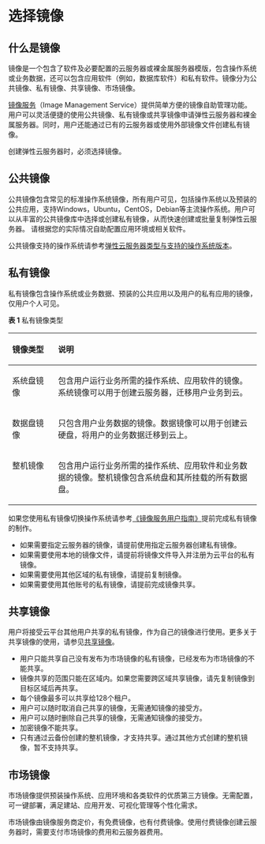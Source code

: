 # 选择镜像<a name="ZH-CN_TOPIC_0177457773"></a>

## 什么是镜像<a name="section2063511219582"></a>

镜像是一个包含了软件及必要配置的云服务器或裸金属服务器模版，包含操作系统或业务数据，还可以包含应用软件（例如，数据库软件）和私有软件。镜像分为公共镜像、私有镜像、共享镜像、市场镜像。

[镜像服务](https://www.huaweicloud.com/product/ims.html)（Image Management Service）提供简单方便的镜像自助管理功能。用户可以灵活便捷的使用公共镜像、私有镜像或共享镜像申请弹性云服务器和裸金属服务器。同时，用户还能通过已有的云服务器或使用外部镜像文件创建私有镜像。

创建弹性云服务器时，必须选择镜像。

## 公共镜像<a name="section1685231310443"></a>

公共镜像包含常见的标准操作系统镜像，所有用户可见，包括操作系统以及预装的公共应用，支持Windows，Ubuntu，CentOS，Debian等主流操作系统。用户可以从丰富的公共镜像库中选择或创建私有镜像，从而快速创建或批量复制弹性云服务器。 请根据您的实际情况自助配置应用环境或相关软件。

公共镜像支持的操作系统请参考[弹性云服务器类型与支持的操作系统版本](https://support.huaweicloud.com/productdesc-ims/zh-cn_topic_0030713142.html)。

## 私有镜像<a name="section46132514116"></a>

私有镜像包含操作系统或业务数据、预装的公共应用以及用户的私有应用的镜像，仅用户个人可见。

**表 1**  私有镜像类型

<a name="table1567919914154"></a>
<table><thead align="left"><tr id="row6679109141518"><th class="cellrowborder" valign="top" width="18.43%" id="mcps1.2.3.1.1"><p id="p568010912154"><a name="p568010912154"></a><a name="p568010912154"></a>镜像类型</p>
</th>
<th class="cellrowborder" valign="top" width="81.57%" id="mcps1.2.3.1.2"><p id="p36801897151"><a name="p36801897151"></a><a name="p36801897151"></a>说明</p>
</th>
</tr>
</thead>
<tbody><tr id="row7680149111517"><td class="cellrowborder" valign="top" width="18.43%" headers="mcps1.2.3.1.1 "><p id="p2068029161516"><a name="p2068029161516"></a><a name="p2068029161516"></a>系统盘镜像</p>
</td>
<td class="cellrowborder" valign="top" width="81.57%" headers="mcps1.2.3.1.2 "><p id="p1268009201516"><a name="p1268009201516"></a><a name="p1268009201516"></a>包含用户运行业务所需的操作系统、应用软件的镜像。系统镜像可以用于创建云服务器，迁移用户业务到云。</p>
</td>
</tr>
<tr id="row146805951513"><td class="cellrowborder" valign="top" width="18.43%" headers="mcps1.2.3.1.1 "><p id="p868089111518"><a name="p868089111518"></a><a name="p868089111518"></a>数据盘镜像</p>
</td>
<td class="cellrowborder" valign="top" width="81.57%" headers="mcps1.2.3.1.2 "><p id="p18680189131517"><a name="p18680189131517"></a><a name="p18680189131517"></a>只包含用户业务数据的镜像。数据镜像可以用于创建云硬盘，将用户的业务数据迁移到云上。</p>
</td>
</tr>
<tr id="row1768014915151"><td class="cellrowborder" valign="top" width="18.43%" headers="mcps1.2.3.1.1 "><p id="p2068014913158"><a name="p2068014913158"></a><a name="p2068014913158"></a>整机镜像</p>
</td>
<td class="cellrowborder" valign="top" width="81.57%" headers="mcps1.2.3.1.2 "><p id="p10680189161520"><a name="p10680189161520"></a><a name="p10680189161520"></a>包含用户运行业务所需的操作系统、应用软件和业务数据的镜像。整机镜像包含系统盘和其所挂载的所有数据盘。</p>
</td>
</tr>
</tbody>
</table>

如果您使用私有镜像切换操作系统请参考[《镜像服务用户指南》](https://support.huaweicloud.com/usermanual-ims/zh-cn_topic_0013901628.html)提前完成私有镜像的制作。

-   如果需要指定云服务器的镜像，请提前使用指定云服务器创建私有镜像。
-   如果需要使用本地的镜像文件，请提前将镜像文件导入并注册为云平台的私有镜像。
-   如果需要使用其他区域的私有镜像，请提前复制镜像。
-   如果需要使用其他账号的私有镜像，请提前完成镜像共享。

## 共享镜像<a name="section6342194217116"></a>

用户将接受云平台其他用户共享的私有镜像，作为自己的镜像进行使用。更多关于共享镜像的使用，请参见[共享镜像](https://support.huaweicloud.com/usermanual-ims/zh-cn_topic_0032042417.html)。

-   用户只能共享自己没有发布为市场镜像的私有镜像，已经发布为市场镜像的不能共享。
-   镜像共享的范围只能在区域内。如果您需要跨区域共享镜像，请先复制镜像到目标区域后再共享。
-   每个镜像最多可以共享给128个租户。
-   用户可以随时取消自己共享的镜像，无需通知镜像的接受方。
-   用户可以随时删除自己共享的镜像，无需通知镜像的接受方。
-   加密镜像不能共享。
-   只有通过云备份创建的整机镜像，才支持共享。通过其他方式创建的整机镜像，暂不支持共享。

## 市场镜像<a name="section6597649181118"></a>

市场镜像提供预装操作系统、应用环境和各类软件的优质第三方镜像。无需配置，可一键部署，满足建站、应用开发、可视化管理等个性化需求。

市场镜像由镜像服务商定价，有免费镜像，也有付费镜像。使用付费镜像创建云服务器时，需要支付市场镜像的费用和云服务器费用。

